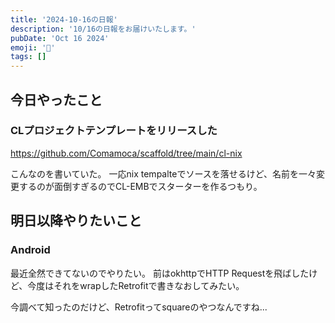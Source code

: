 ```yaml
---
title: '2024-10-16の日報'
description: '10/16の日報をお届けいたします。'
pubDate: 'Oct 16 2024'
emoji: '🦊'
tags: []
---
```


## 今日やったこと

### CLプロジェクトテンプレートをリリースした

https://github.com/Comamoca/scaffold/tree/main/cl-nix

こんなのを書いていた。 一応nix
tempalteでソースを落せるけど、名前を一々変更するのが面倒すぎるのでCL-EMBでスターターを作るつもり。

## 明日以降やりたいこと

### Android

最近全然できてないのでやりたい。 前はokhttpでHTTP
Requestを飛ばしたけど、今度はそれをwrapしたRetrofitで書きなおしてみたい。

今調べて知ったのだけど、Retrofitってsquareのやつなんですね...
